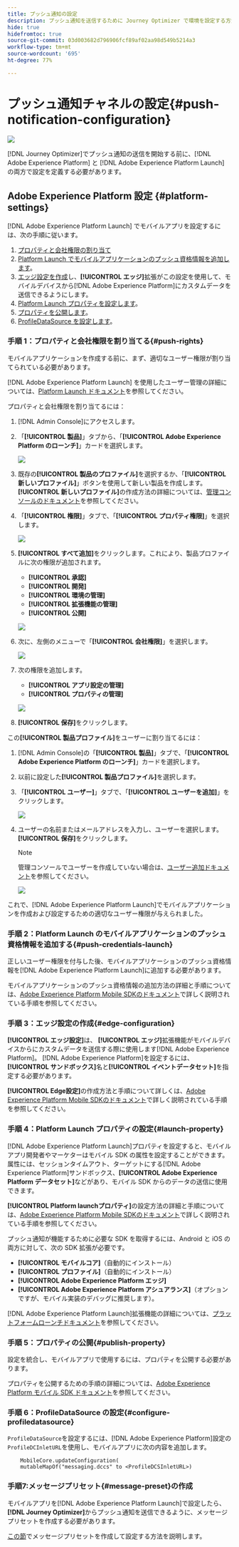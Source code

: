 ```yaml
---
title: プッシュ通知の設定
description: プッシュ通知を送信するために Journey Optimizer で環境を設定する方法を説明します
hide: true
hidefromtoc: true
source-git-commit: 03d003682d796906fcf89af02aa98d549b5214a3
workflow-type: tm+mt
source-wordcount: '695'
ht-degree: 77%

---
```


# プッシュ通知チャネルの設定{#push-notification-configuration}

![](assets/do-not-localize/badge.png)

[!DNL Journey Optimizer]でプッシュ通知の送信を開始する前に、[!DNL Adobe Experience Platform] と [!DNL Adobe Experience Platform Launch] の両方で設定を定義する必要があります。

## Adobe Experience Platform 設定 {#platform-settings}

[!DNL Adobe Experience Platform Launch] でモバイルアプリを設定するには、次の手順に従います。

1. [プロパティと会社権限の割り当て](#push-rights)
1. [Platform Launch でモバイルアプリケーションのプッシュ資格情報を追加します](#push-credentials-launch)。
1. [エッジ設定を作成](#edge-configuration)し、**[!UICONTROL エッジ]**&#x200B;拡張がこの設定を使用して、モバイルデバイスから[!DNL Adobe Experience Platform]にカスタムデータを送信できるようにします。
1. [Platform Launch プロパティを設定します](#launch-property)。
1. [プロパティを公開します](#publish-property)。
1. [ProfileDataSource を設定します](#configure-profiledatasource)。

### 手順 1：プロパティと会社権限を割り当てる{#push-rights}

モバイルアプリケーションを作成する前に、まず、適切なユーザー権限が割り当てられている必要があります。

[!DNL Adobe Experience Platform Launch] を使用したユーザー管理の詳細については、[Platform Launch ドキュメント](https://experienceleague.adobe.com/docs/launch/using/admin/user-permissions.html?lang=ja#experience-cloud-permissions)を参照してください。

プロパティと会社権限を割り当てるには：

1. [!DNL Admin Console]にアクセスします。

1. 「**[!UICONTROL 製品]**」タブから、「**[!UICONTROL Adobe Experience Platform のローンチ]**」カードを選択します。

   ![](assets/push_product_1.png)

1. 既存の&#x200B;**[!UICONTROL 製品のプロファイル]**&#x200B;を選択するか、「**[!UICONTROL 新しいプロファイル]**」ボタンを使用して新しい製品を作成します。 **[!UICONTROL 新しいプロファイル]**&#x200B;の作成方法の詳細については、[管理コンソールのドキュメント](https://experienceleague.adobe.com/docs/experience-platform/access-control/ui/create-profile.html?lang=ja#ui)を参照してください。

1. 「**[!UICONTROL 権限]**」タブで、「**[!UICONTROL プロパティ権限]**」を選択します。

   ![](assets/push_product_2.png)

1. **[!UICONTROL すべて追加]**&#x200B;をクリックします。これにより、製品プロファイルに次の権限が追加されます。
   * **[!UICONTROL 承認]**
   * **[!UICONTROL 開発]**
   * **[!UICONTROL 環境の管理]**
   * **[!UICONTROL 拡張機能の管理]**
   * **[!UICONTROL 公開]**

   ![](assets/push_product_3.png)

1. 次に、左側のメニューで「**[!UICONTROL 会社権限]**」を選択します。

   ![](assets/push_product_4.png)

1. 次の権限を追加します。

   * **[!UICONTROL アプリ設定の管理]**
   * **[!UICONTROL プロパティの管理]**

   ![](assets/push_product_5.png)

1. **[!UICONTROL 保存]**&#x200B;をクリックします。

この&#x200B;**[!UICONTROL 製品プロファイル]**&#x200B;をユーザーに割り当てるには：

1. [!DNL Admin Console]の「**[!UICONTROL 製品]**」タブで、「**[!UICONTROL Adobe Experience Platform のローンチ]**」カードを選択します。

1. 以前に設定した&#x200B;**[!UICONTROL 製品プロファイル]**&#x200B;を選択します。

1. 「**[!UICONTROL ユーザー]**」タブで、「**[!UICONTROL ユーザーを追加]**」をクリックします。

   ![](assets/push_product_6.png)

1. ユーザーの名前またはメールアドレスを入力し、ユーザーを選択します。 **[!UICONTROL 保存]**&#x200B;をクリックします。

   >[!NOTE]
   >
   >管理コンソールでユーザーを作成していない場合は、[ユーザー追加ドキュメント](https://helpx.adobe.com/jp/enterprise/admin-guide.html/enterprise/using/manage-users-individually.ug.html#add-users)を参照してください。

   ![](assets/push_product_7.png)


これで、[!DNL Adobe Experience Platform Launch]でモバイルアプリケーションを作成および設定するための適切なユーザー権限が与えられました。

### 手順 2：Platform Launch のモバイルアプリケーションのプッシュ資格情報を追加する{#push-credentials-launch}

正しいユーザー権限を付与した後、モバイルアプリケーションのプッシュ資格情報を[!DNL Adobe Experience Platform Launch]に追加する必要があります。

モバイルアプリケーションのプッシュ資格情報の追加方法の詳細と手順については、[Adobe Experience Platform Mobile SDKのドキュメント](https://aep-sdks.gitbook.io/docs/beta/adobe-journey-optimizer#configure-the-journey-optimizer-extension-in-launch)で詳しく説明されている手順を参照してください。

<!--
Note that to add push credentials in [!DNL Adobe Experience Platform Launch], the owner of the mobile app should fetch them from APNs/FCM.
1. From [!DNL Adobe Experience Platform Launch], ensure that **[!UICONTROL Client Side]** is selected in the drop-down menu.

1. Select the **[!UICONTROL App Configurations]** tab in the left-hand panel and click **[!UICONTROL App Configuration]** to create a new configuration.

1. Enter a **[!UICONTROL Name]** for the configuration.

1. From the **[!UICONTROL Messaging Service Type]** drop-down menu, select the **[!UICONTROL Messaging service type]** to be used for these credentials. Here, we selected **[!UICONTROL Apple Push Notification Service]** since we are working with iOS.

1. Enter the mobile app **[!UICONTROL Bundle Id]** in the **[!UICONTROL App ID (iOS Bundle ID)]** field if you are using Apple push notification service or in the **[!UICONTROL App ID (Android package name)]** field if you are using Firebase Cloud Messaging.

    ![](assets/push_launch_app_configuration.png)

1. Drag and drop the .p8 key file or the .json private key file to the **[!UICONTROL Push Credentials]** field.

1. Enter the **[!UICONTROL Key Id]** and **[!UICONTROL Team Id]** if you are using Apple push notification service.

1. Click **[!UICONTROL Save]** to create your app configuration.
-->

### 手順 3：エッジ設定の作成{#edge-configuration}

**[!UICONTROL エッジ設定]**&#x200B;は、 **[!UICONTROL エッジ]**&#x200B;拡張機能がモバイルデバイスからにカスタムデータを送信する際に使用します[!DNL Adobe Experience Platform]。
[!DNL Adobe Experience Platform]を設定するには、**[!UICONTROL サンドボックス]**&#x200B;名と&#x200B;**[!UICONTROL イベントデータセット]**&#x200B;を指定する必要があります。

**[!UICONTROL Edge設定]**&#x200B;の作成方法と手順について詳しくは、[Adobe Experience Platform Mobile SDKのドキュメント](https://aep-sdks.gitbook.io/docs/getting-started/configure-datastreams)で詳しく説明されている手順を参照してください。


<!--
1. From [!DNL Adobe Experience Platform Launch], select the **[!UICONTROL Edge Configurations]** tab and click **[!UICONTROL Edge Configurations]**.
    
1. Select **[!UICONTROL New Edge Configuration]** to add a new **[!UICONTROL Edge Configuration]**.
1. Enter a **[!UICONTROL Name]** and click **[!UICONTROL Save]**

1. Click the **[!UICONTROL Adobe Experience Platform]** toggle to enable it.

1. Fill in the **[!UICONTROL Sandbox]**, **[!UICONTROL Event dataset]** and **[!UICONTROL Profile Dataset]** fields. Then, click **[!UICONTROL Save]**.
    
    ![](assets/push-config-4.png)
-->

### 手順 4：Platform Launch プロパティの設定{#launch-property}

[!DNL Adobe Experience Platform Launch]プロパティを設定すると、モバイルアプリ開発者やマーケターはモバイル SDK の属性を設定することができます。属性には、セッションタイムアウト、ターゲットにする[!DNL Adobe Experience Platform]サンドボックス、**[!UICONTROL Adobe Experience Platform データセット]**&#x200B;などがあり、モバイル SDK からのデータの送信に使用できます。

**[!UICONTROL Platform launchプロパティ]**&#x200B;の設定方法の詳細と手順については、[Adobe Experience Platform Mobile SDKのドキュメント](https://aep-sdks.gitbook.io/docs/getting-started/create-a-mobile-property#create-a-mobile-property)で詳しく説明されている手順を参照してください。

プッシュ通知が機能するために必要な SDK を取得するには、Android と iOS の両方に対して、次の SDK 拡張が必要です。

* **[!UICONTROL モバイルコア]**（自動的にインストール）
* **[!UICONTROL プロファイル]**（自動的にインストール）
* **[!UICONTROL Adobe Experience Platform エッジ]**
* **[!UICONTROL Adobe Experience Platform アシュアランス]**（オプションですが、モバイル実装のデバッグに推奨します）。

[!DNL Adobe Experience Platform Launch]拡張機能の詳細については、[プラットフォームローンチドキュメント](https://experienceleague.adobe.com/docs/launch-learn/implementing-in-mobile-android-apps-with-launch/configure-launch/launch-add-extensions.html?lang=ja)を参照してください。

<!--

1. From [!DNL Adobe Experience Platform Launch], ensure that **[!UICONTROL Client Side]** is selected in the drop-down menu.

1. select the **[!UICONTROL Properties]** tab and click **[!UICONTROL New Property]**.

    ![](assets/push-config-6.png)

1. Enter a **[!UICONTROL Name]** for your new property.

1. Select **[!UICONTROL Mobile]** as **[!UICONTROL Platform]**.

    ![](assets/push-config-7.png)

1. Click **[!UICONTROL Save]** to create your new property.

To configure **[!UICONTROL Adobe Experience Platform Edge Extension]** to send custom data from mobile devices to [!DNL Adobe Experience Platform].

1. Select your previously created property and select the **[!UICONTROL Extensions]** tab to view the extensions for this property.

    ![](assets/push-config-8.png)

1. Click **[!UICONTROL Configure]** under the **[!UICONTROL Adobe Experience Platform Edge]** Network' extension.

1. From the **[!UICONTROL Edge Configuration]** drop-down list, select the **[!UICONTROL Edge Configuration]** created in the previous steps. For more information on **[!UICONTROL Edge Configuration]**, refer to this [section](#edge-configuration).

1. Click **[!UICONTROL Save]**.

To configure **[!UICONTROL Adobe Experience Platform Messaging]** extension to send push profile and push interactions to the correct datasets, follow the same steps as above. Use **[!UICONTROL Sandbox]**, **[!UICONTROL Event dataset]** and **[!UICONTROL Profile Dataset]** created in the [Adobe Experience Platform setup](#edge-configuration).
-->

### 手順 5：プロパティの公開{#publish-property}

設定を統合し、モバイルアプリで使用するには、プロパティを公開する必要があります。


プロパティを公開するための手順の詳細については、[Adobe Experience Platform モバイル SDK ドキュメント](https://aep-sdks.gitbook.io/docs/getting-started/create-a-mobile-property#publish-the-configuration)を参照してください。

### 手順 6：ProfileDataSource の設定{#configure-profiledatasource}

`ProfileDataSource`を設定するには、[!DNL Adobe Experience Platform]設定の`ProfileDCInletURL`を使用し、モバイルアプリに次の内容を追加します。

```
    MobileCore.updateConfiguration(
    mutableMapOf("messaging.dccs" to <ProfileDCSInletURL>)
```

<!--
## Test your mobile app with custom action {#mobile-app-test}

After configuring your mobile app in both Adobe Experience Platform and Adobe Launch, you can now test it before sending push notifications to your profiles. In this use case, we will create a journey to target our mobile app and set a custom action which will trigger the push notification.

You can use a test mobile app for this use case. For more on this, refer to this [page](https://wiki.corp.adobe.com/pages/viewpage.action?spaceKey=CJM&title=Details+of+setting+the+mobile+test+app) (internal use only).

For this journey to work, you need to create an XDM schema. For more information, refer to [XDM documentation](https://experienceleague.adobe.com/docs/experience-platform/xdm/schema/composition.html?lang=en#schemas-and-data-ingestion).

1. In the left menu, click **[!UICONTROL Data]** then **[!UICONTROL Schemas]** under **[!UICONTROL Data management]** to create your XDM schema.

    ![](assets/test_push_1.png)

1. Click **[!UICONTROL Create schema]** then select **[!UICONTROL XDM Experience event]**.

    ![](assets/test_push_2.png)

1. In the right pane, enter the name of your schema and description. Enable this schema for **[!UICONTROL Profile]**.

1. In the left pane, click **[!UICONTROL Add]** under **[!UICONTROL Mixins]** and select  **[!UICONTROL Create a new Mixin]**. For more information on how to create mixin, refer to [XDM System documentation](https://experienceleague.adobe.com/docs/experience-platform/xdm/api/create-mixin.html?lang=en#api).

    ![](assets/test_push_3.png)

1. Enter a **[!UICONTROL Display Name]** and a **[!UICONTROL Description]**. Click **[!UICONTROL Add mixin]** when done.

    ![](assets/test_push_4.png)

1. In the **[!UICONTROL Field properties]** window, add a **[!UICONTROL Field name]**, **[!UICONTROL Display name]** and select **[!UICONTROL String]** as **[!UICONTROL Type]**.

    ![](assets/test_push_5.png)

1. Check **[!UICONTROL Required]** and click **[!UICONTROL Apply]**.

1. Click **[!UICONTROL Save]**. Your schema is now created and can be used in an **[!UICONTROL Event schema]**.

You then need to set up an **[!UICONTROL Event schema]** where you will set the custom action which you will need to enter in your mobile app to trigger your push notification.

1. From the left menu of the home page, click the **[!UICONTROL Admin]** icon, then click **[!UICONTROL Manage]** from the **[!UICONTROL Events]** card to create your new **[!UICONTROL Event schema]**.

1. Click **[!UICONTROL Add]**, the event configuration pane opens on the right side of the screen.

    ![](assets/test_push_6.png)

1. Enter the name of your event. You can also add a description.

1. In the **[!UICONTROL Event ID type]** field, select **[!UICONTROL Rule Based]**.

1. In the **[!UICONTROL Parameters]**, select your previously created XDM event.

    ![](assets/test_push_7.png)

1. Click **[!UICONTROL Edit]** in the **[!UICONTROL Event ID condition]** field.

1. Drag and your previously added mixin to define the condition that will be used by the system to identify the events that will trigger your journey.

    ![](assets/test_push_8.png)

1. Type in the syntax that you will need to use to trigger your push notification in your test app, in this example **order confirmation**.

    ![](assets/test_push_9.png)

1. Select **[!UICONTROL ECID]** as your **[!UICONTROL Namespace]**.

1. Click **[!UICONTROL Ok]** then **[!UICONTROL Save]**.

Your **[!UICONTROL Event schema]** is now created and can now be used in a journey.

1. In the left menu from [!DNL Journey Optimizer] homepage, click **[!UICONTROL Journeys]**.

1. Click **[!UICONTROL Create]** to create a new journey.

    ![](assets/test_push_10.png)

1. Edit the journey's properties in the configuration pane displayed on the right side. Learn more in this [section](building-journeys/journey-gs.md#change-properties).

1. Start by drag and dropping the **[!UICONTROL Event schema]** created in the previous steps from the **[!UICONTROL Events]** drop-down.

    ![](assets/test_push_11.png)

1. From the **[!UICONTROL Actions]** drop-down, drag and drop a **[!UICONTROL Message]** activity to your journey.

1. Select a previously created message. For more information on how to create push notifications, refer to this [page](create-message.md).

1. Drag and drop an **[!UICONTROL End]** activity to your journey.

1. Activate **[!UICONTROL Test]** to your journey to start testing your push notifications and click **[!UICONTROL Trigger an event]**.

    ![](assets/test_push_12.png)

1. Enter your ECID in the **[!UICONTROL Key]** field then your event that will trigger the push notification in our case **order confirmation**.

    ![](assets/test_push_13.png)

1. Click **[!UICONTROL Send]**.

Your event will be triggered and you will receive your push notification to your mobile app.

![](assets/test_push_14.png)
-->

### 手順7:メッセージプリセット{#message-preset}の作成

モバイルアプリを[!DNL Adobe Experience Platform Launch]で設定したら、**[!DNL Journey Optimizer]**&#x200B;からプッシュ通知を送信できるように、メッセージプリセットを作成する必要があります。

[この節](configuration/message-presets.md)でメッセージプリセットを作成して設定する方法を説明します。